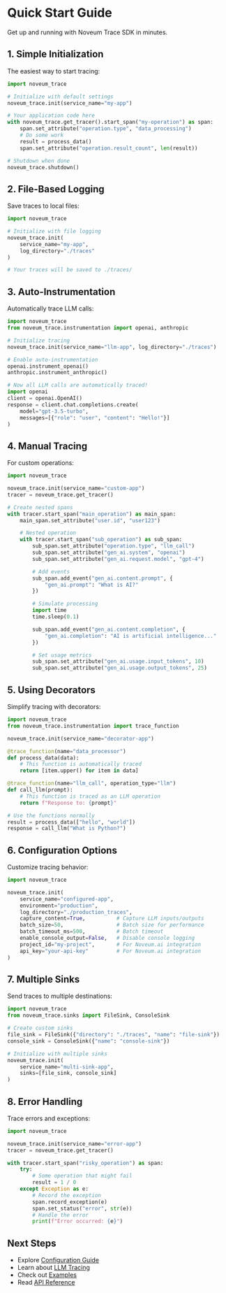 # Quick Start Guide

Get up and running with Noveum Trace SDK in minutes.

## 1. Simple Initialization

The easiest way to start tracing:

```python
import noveum_trace

# Initialize with default settings
noveum_trace.init(service_name="my-app")

# Your application code here
with noveum_trace.get_tracer().start_span("my-operation") as span:
    span.set_attribute("operation.type", "data_processing")
    # Do some work
    result = process_data()
    span.set_attribute("operation.result_count", len(result))

# Shutdown when done
noveum_trace.shutdown()
```

## 2. File-Based Logging

Save traces to local files:

```python
import noveum_trace

# Initialize with file logging
noveum_trace.init(
    service_name="my-app",
    log_directory="./traces"
)

# Your traces will be saved to ./traces/
```

## 3. Auto-Instrumentation

Automatically trace LLM calls:

```python
import noveum_trace
from noveum_trace.instrumentation import openai, anthropic

# Initialize tracing
noveum_trace.init(service_name="llm-app", log_directory="./traces")

# Enable auto-instrumentation
openai.instrument_openai()
anthropic.instrument_anthropic()

# Now all LLM calls are automatically traced!
import openai
client = openai.OpenAI()
response = client.chat.completions.create(
    model="gpt-3.5-turbo",
    messages=[{"role": "user", "content": "Hello!"}]
)
```

## 4. Manual Tracing

For custom operations:

```python
import noveum_trace

noveum_trace.init(service_name="custom-app")
tracer = noveum_trace.get_tracer()

# Create nested spans
with tracer.start_span("main_operation") as main_span:
    main_span.set_attribute("user.id", "user123")

    # Nested operation
    with tracer.start_span("sub_operation") as sub_span:
        sub_span.set_attribute("operation.type", "llm_call")
        sub_span.set_attribute("gen_ai.system", "openai")
        sub_span.set_attribute("gen_ai.request.model", "gpt-4")

        # Add events
        sub_span.add_event("gen_ai.content.prompt", {
            "gen_ai.prompt": "What is AI?"
        })

        # Simulate processing
        import time
        time.sleep(0.1)

        sub_span.add_event("gen_ai.content.completion", {
            "gen_ai.completion": "AI is artificial intelligence..."
        })

        # Set usage metrics
        sub_span.set_attribute("gen_ai.usage.input_tokens", 10)
        sub_span.set_attribute("gen_ai.usage.output_tokens", 25)
```

## 5. Using Decorators

Simplify tracing with decorators:

```python
import noveum_trace
from noveum_trace.instrumentation import trace_function

noveum_trace.init(service_name="decorator-app")

@trace_function(name="data_processor")
def process_data(data):
    # This function is automatically traced
    return [item.upper() for item in data]

@trace_function(name="llm_call", operation_type="llm")
def call_llm(prompt):
    # This function is traced as an LLM operation
    return f"Response to: {prompt}"

# Use the functions normally
result = process_data(["hello", "world"])
response = call_llm("What is Python?")
```

## 6. Configuration Options

Customize tracing behavior:

```python
import noveum_trace

noveum_trace.init(
    service_name="configured-app",
    environment="production",
    log_directory="./production_traces",
    capture_content=True,          # Capture LLM inputs/outputs
    batch_size=50,                 # Batch size for performance
    batch_timeout_ms=500,          # Batch timeout
    enable_console_output=False,   # Disable console logging
    project_id="my-project",       # For Noveum.ai integration
    api_key="your-api-key"         # For Noveum.ai integration
)
```

## 7. Multiple Sinks

Send traces to multiple destinations:

```python
import noveum_trace
from noveum_trace.sinks import FileSink, ConsoleSink

# Create custom sinks
file_sink = FileSink({"directory": "./traces", "name": "file-sink"})
console_sink = ConsoleSink({"name": "console-sink"})

# Initialize with multiple sinks
noveum_trace.init(
    service_name="multi-sink-app",
    sinks=[file_sink, console_sink]
)
```

## 8. Error Handling

Trace errors and exceptions:

```python
import noveum_trace

noveum_trace.init(service_name="error-app")
tracer = noveum_trace.get_tracer()

with tracer.start_span("risky_operation") as span:
    try:
        # Some operation that might fail
        result = 1 / 0
    except Exception as e:
        # Record the exception
        span.record_exception(e)
        span.set_status("error", str(e))
        # Handle the error
        print(f"Error occurred: {e}")
```

## Next Steps

- Explore [Configuration Guide](../guides/configuration.md)
- Learn about [LLM Tracing](../guides/llm-tracing.md)
- Check out [Examples](../examples/)
- Read [API Reference](../api-reference/)
